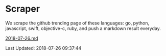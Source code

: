 # Scraper

We scrape the github trending page of these languages: go, python, javascript, swift, objective-c, ruby, and push a markdown result everyday.

[2018-07-26.md](https://github.com/henson/Scraper/blob/master/2018-07-26.md)

Last Updated: 2018-07-26 09:37:44